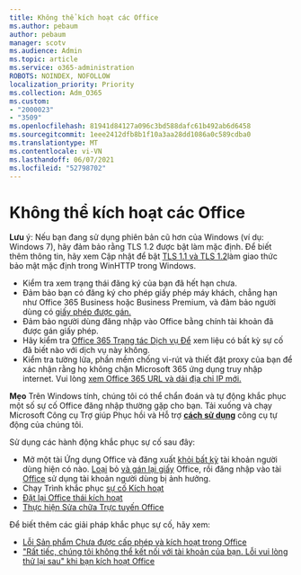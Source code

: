 ```yaml
---
title: Không thể kích hoạt các Office
ms.author: pebaum
author: pebaum
manager: scotv
ms.audience: Admin
ms.topic: article
ms.service: o365-administration
ROBOTS: NOINDEX, NOFOLLOW
localization_priority: Priority
ms.collection: Adm_O365
ms.custom:
- "2000023"
- "3509"
ms.openlocfilehash: 81941d84127a096c3bd588dafc61b492ab6d6458
ms.sourcegitcommit: 1eee2412dfb8b1f10a3aa28dd1086a0c589cdba0
ms.translationtype: MT
ms.contentlocale: vi-VN
ms.lasthandoff: 06/07/2021
ms.locfileid: "52798702"
---
```

# <a name="unable-to-activate-office"></a>Không thể kích hoạt các Office

**Lưu** ý: Nếu bạn đang sử dụng phiên bản cũ hơn của Windows (ví dụ: Windows 7), hãy đảm bảo rằng TLS 1.2 được bật làm mặc định. Để biết thêm thông tin, hãy xem Cập nhật để bật [TLS 1.1 và TLS 1.2](https://support.microsoft.com/topic/update-to-enable-tls-1-1-and-tls-1-2-as-default-secure-protocols-in-winhttp-in-windows-c4bd73d2-31d7-761e-0178-11268bb10392)làm giao thức bảo mật mặc định trong WinHTTP trong Windows.

- Kiểm tra xem trạng thái đăng ký của bạn đã hết hạn chưa.
- Đảm bảo bạn có đăng ký cho phép giấy phép máy khách, chẳng hạn như Office 365 Business hoặc Business Premium, và đảm bảo người dùng có [giấy phép được gán.](/microsoft-365/admin/manage/assign-licenses-to-users)
- Đảm bảo người dùng đăng nhập vào Office bằng chính tài khoản đã được gán giấy phép.
- Hãy kiểm tra [Office 365 Trạng tác Dịch vụ Để](/office365/enterprise/view-service-health) xem liệu có bất kỳ sự cố đã biết nào với dịch vụ này không.
- Kiểm tra tường lửa, phần mềm chống vi-rút và thiết đặt proxy của bạn để xác nhận rằng họ không chặn Microsoft 365 ứng dụng truy nhập internet. Vui lòng [xem Office 365 URL và dải địa chỉ IP mới.](/office365/enterprise/urls-and-ip-address-ranges "Office 365 URL và dải địa chỉ IP")

**Mẹo** Trên Windows tính, chúng tôi có thể chẩn đoán và tự động khắc phục một số sự cố Office đăng nhập thường gặp cho bạn. Tải xuống và chạy Microsoft Công cụ Trợ giúp Phục hồi và Hỗ trợ **[cách sử dụng](https://aka.ms/SaRA-OfficeSignInScenario)** công cụ tự động của chúng tôi.

Sử dụng các hành động khắc phục sự cố sau đây:

- Mở một tài Ứng dụng Office và đăng xuất [khỏi bất kỳ](https://support.office.com/article/5a20dc11-47e9-4b6f-945d-478cb6d92071) tài khoản người dùng hiện có nào. [Loại](/microsoft-365/admin/manage/remove-licenses-from-users) bỏ [và gán lại giấy](/microsoft-365/admin/manage/assign-licenses-to-users) Office, rồi đăng nhập vào tài [Office](https://support.office.com/article/628ea040-f265-49de-b986-be09c3ebf8a9) sử dụng tài khoản người dùng bị ảnh hưởng.
- Chạy Trình khắc phục [sự cố Kích hoạt](https://aka.ms/SARA-OfficeActivation-Alchemy)
- [Đặt lại Office thái kích hoạt](/office365/troubleshoot/activation/reset-office-365-proplus-activation-state "Đặt lại Office thái kích hoạt")
- [Thực hiện Sửa chữa Trực tuyến Office](https://support.office.com/Article/7821d4b6-7c1d-4205-aa0e-a6b40c5bb88b?wt.mc_id=Alchemy_ClientDIA)

Để biết thêm các giải pháp khắc phục sự cố, hãy xem:  

- [Lỗi Sản phẩm Chưa được cấp phép và kích hoạt trong Office](https://support.office.com/Article/0d23d3c0-c19c-4b2f-9845-5344fedc4380?wt.mc_id=Alchemy_ClientDIA)
- ["Rất tiếc, chúng tôi không thể kết nối với tài khoản của bạn. Lỗi vui lòng thử lại sau" khi bạn kích hoạt Office](/office/troubleshoot/activation-installation/issue-when-activate-office-from-office-365)